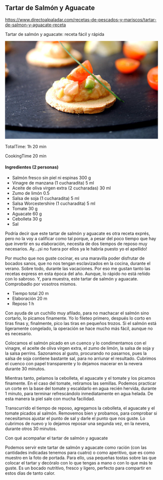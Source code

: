 [title]: #()

## Tartar de Salmón y Aguacate

[url]: #()

https://www.directoalpaladar.com/recetas-de-pescados-y-mariscos/tartar-de-salmon-y-aguacate-receta

Tartar de salmón y aguacate: receta fácil y rápida

[img]: #()

![](../public/imgs/0001-tartar-salmon.jpg)

[recipe-time]: #()

TotalTime: 1h 20 min

CookingTime 20 min

[ingredients-content]: #()

#### Ingredientes (2 personas)


   - Salmón fresco sin piel ni espinas 300 g
   - Vinagre de manzana (1 cucharadita) 5 ml
   - Aceite de oliva virgen extra (2 cucharadas) 30 ml
   - Zumo de limón 0.5
   - Salsa de soja (1 cucharadita) 5 ml
   - Salsa Worcestershire (1 cucharadita) 5 ml
   - Tomate 30 g
   - Aguacate 60 g
   - Cebolleta 30 g
   - Sal
   
[content]: #()
   
Podría decir que este tartar de salmón y aguacate es otra receta exprés,
pero no la voy a calificar como tal porque, a pesar del poco tiempo que hay
que invertir en su elaboración, necesita de dos tiempos de reposo muy
necesarios. Ay...¡si no fuera por ellos ya le habría puesto yo el apellido!

Por mucho que nos guste cocinar, es una maravilla poder disfrutar de
bocados sanos, que no nos tengan esclavizados en la cocina, durante el
verano. Sobre todo, durante las vacaciones. Por eso me gustan tanto las
recetas express en esta época del año. Aunque, lo rápido no está reñido con
lo sabroso. Y, para muestra, este tartar de salmón y aguacate. Comprobadlo
por vosotros mismos.

   - Tiempo total 20 m
   - Elaboración 20 m
   - Reposo 1 h

Con ayuda de un cuchillo muy afilado, para no machacar el salmón sino
cortarlo, lo picamos finamente. Yo lo fileteo primero, después lo corto en
tiras finas y, finalmente, pico las tiras en pequeños trozos. Si el salmón
está ligeramente congelado, la operación se hace mucho más fácil, aunque no
es necesario.

Colocamos el salmón picado en un cuenco y lo condimentamos con el vinagre,
el aceite de oliva virgen extra, el zumo de limón, la salsa de soja y la
salsa perrins. Sazonamos al gusto, procurando no pasarnos, pues la salsa de
soja contiene bastante sal, para no arriunar el resultado. Cubrimos el
cuenco con papel transparente y lo dejamos macerar en la nevera durante 30
minutos.

Mientras tanto, pelamos la cebolleta, el aguacate y el tomate y los picamos
finamente. En el caso del tomate, retiramos las semillas. Podemos practicar
un corte en la base del tomate y escaldarlo en agua recién hervida, durante
1 minuto, para terminar refrescándolo inmediatamente en agua helada. De
esta manera la piel sale con mucha facilidad.

Transcurrido el tiempo de reposo, agregamos la cebolleta, el aguacate y el
tomate picados al salmón. Removemos bien y probamos, para comprobar si
necesitamos ajustar el punto de sal y darle el punto que nos guste. Lo
cubrimos de nuevo y lo dejamos reposar una segunda vez, en la nevera,
durante otros 30 minutos.


Con qué acompañar el tartar de salmón y aguacate

Podemos servir este tartar de salmón y aguacate como ración (con las
cantidades indicadas tenemos para cuatro) o como aperitivo, que es como
muestro en la foto de portada. Para ello, usa pequeñas tostas sobre las que
colocar el tartar y decóralo con lo que tengas a mano o con lo que más te
guste. Es un bocado nutritivo, fresco y ligero, perfecto para compartir en
estos días de tanto calor.
